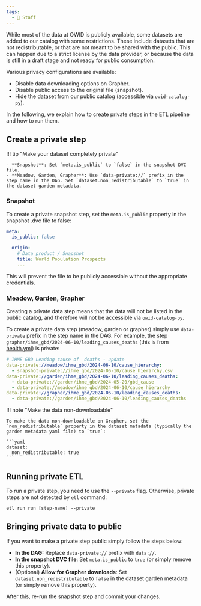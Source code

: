 ```yaml
---
tags:
  - 👷 Staff
---
```


While most of the data at OWID is publicly available, some datasets are added to our catalog with some restrictions. These include datasets that are not redistributable, or that are not meant to be shared with the public. This can happen due to a strict license by the data provider, or because the data is still in a draft stage and not ready for public consumption.

Various privacy configurations are available:

- Disable data downloading options on Grapher.
- Disable public access to the original file (snapshot).
- Hide the dataset from our public catalog (accessible via `owid-catalog-py`).

In the following, we explain how to create private steps in the ETL pipeline and how to run them.

## Create a private step


!!! tip "Make your dataset completely private"

    - **Snapshot**: Set `meta.is_public` to `false` in the snapshot DVC file.
    - **Meadow, Garden, Grapher**: Use `data-private://` prefix in the step name in the DAG. Set `dataset.non_redistributable` to `true` in the dataset garden metadata.

### Snapshot

To create a private snapshot step, set the `meta.is_public` property in the snapshot .dvc file to false:

```yaml
meta:
  is_public: false

  origin:
    # Data product / Snapshot
    title: World Population Prospects
    ...
```

This will prevent the file to be publicly accessible without the appropriate credentials.

### Meadow, Garden, Grapher

Creating a private data step means that the data will not be listed in the public catalog, and therefore will not be accessible via `owid-catalog-py`.

To create a private data step (meadow, garden or grapher) simply use `data-private` prefix in the step name in the DAG. For example, the step `grapher/ihme_gbd/2024-06-10/leading_causes_deaths` (this is from [health.yml](https://github.com/owid/etl/blob/master/dag/health.yml)) is private:

```yaml
# IHME GBD Leading cause of  deaths - update
data-private://meadow/ihme_gbd/2024-06-10/cause_hierarchy:
  - snapshot-private://ihme_gbd/2024-06-10/cause_hierarchy.csv
data-private://garden/ihme_gbd/2024-06-10/leading_causes_deaths:
  - data-private://garden/ihme_gbd/2024-05-20/gbd_cause
  - data-private://meadow/ihme_gbd/2024-06-10/cause_hierarchy
data-private://grapher/ihme_gbd/2024-06-10/leading_causes_deaths:
  - data-private://garden/ihme_gbd/2024-06-10/leading_causes_deaths
```

!!! note "Make the data non-downloadable"

    To make the data non-downloadable on Grapher, set the `non_redistributable` property in the dataset metadata (typically the garden metadata yaml file) to `true`:

    ```yaml
    dataset:
      non_redistributable: true
    ```

## Running private ETL

To run a private step, you need to use the `--private` flag. Otherwise, private steps are not detected by `etl` command:

```
etl run run [step-name] --private
```

## Bringing private data to public

If you want to make a private step public simply follow the steps below:

- **In the DAG:** Replace `data-private://` prefix with `data://`.
- **In the snapshot DVC file**: Set `meta.is_public` to `true` (or simply remove this property).
- (Optional) **Allow for Grapher downloads**: Set `dataset.non_redistributable` to `false` in the dataset garden metadata (or simply remove this property).

After this, re-run the snapshot step and commit your changes.
